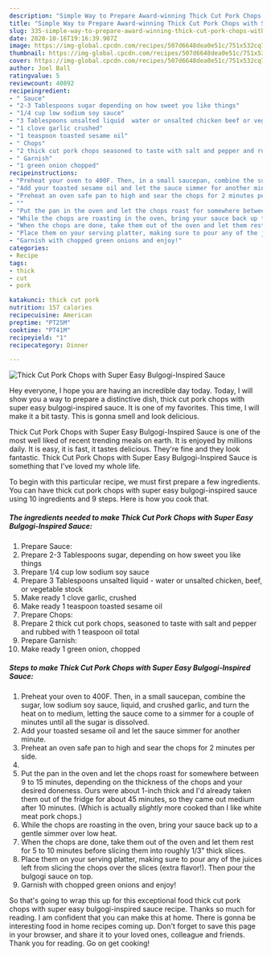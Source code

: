 ```yaml
---
description: "Simple Way to Prepare Award-winning Thick Cut Pork Chops with Super Easy Bulgogi-Inspired Sauce"
title: "Simple Way to Prepare Award-winning Thick Cut Pork Chops with Super Easy Bulgogi-Inspired Sauce"
slug: 335-simple-way-to-prepare-award-winning-thick-cut-pork-chops-with-super-easy-bulgogi-inspired-sauce
date: 2020-10-16T19:16:39.907Z
image: https://img-global.cpcdn.com/recipes/507d6648dea0e51c/751x532cq70/thick-cut-pork-chops-with-super-easy-bulgogi-inspired-sauce-recipe-main-photo.jpg
thumbnail: https://img-global.cpcdn.com/recipes/507d6648dea0e51c/751x532cq70/thick-cut-pork-chops-with-super-easy-bulgogi-inspired-sauce-recipe-main-photo.jpg
cover: https://img-global.cpcdn.com/recipes/507d6648dea0e51c/751x532cq70/thick-cut-pork-chops-with-super-easy-bulgogi-inspired-sauce-recipe-main-photo.jpg
author: Joel Ball
ratingvalue: 5
reviewcount: 40892
recipeingredient:
- " Sauce"
- "2-3 Tablespoons sugar depending on how sweet you like things"
- "1/4 cup low sodium soy sauce"
- "3 Tablespoons unsalted liquid  water or unsalted chicken beef or vegetable stock"
- "1 clove garlic crushed"
- "1 teaspoon toasted sesame oil"
- " Chops"
- "2 thick cut pork chops seasoned to taste with salt and pepper and rubbed with 1 teaspoon oil total"
- " Garnish"
- "1 green onion chopped"
recipeinstructions:
- "Preheat your oven to 400F. Then, in a small saucepan, combine the sugar, low sodium soy sauce, liquid, and crushed garlic, and turn the heat on to medium, letting the sauce come to a simmer for a couple of minutes until all the sugar is dissolved."
- "Add your toasted sesame oil and let the sauce simmer for another minute."
- "Preheat an oven safe pan to high and sear the chops for 2 minutes per side."
- ""
- "Put the pan in the oven and let the chops roast for somewhere between 9 to 15 minutes, depending on the thickness of the chops and your desired doneness. Ours were about 1-inch thick and I&#39;d already taken them out of the fridge for about 45 minutes, so they came out medium after 10 minutes. (Which is actually *slightly* more cooked than I like white meat pork chops.)"
- "While the chops are roasting in the oven, bring your sauce back up to a gentle simmer over low heat."
- "When the chops are done, take them out of the oven and let them rest for 5 to 10 minutes before slicing them into roughly 1/3&#34; thick slices."
- "Place them on your serving platter, making sure to pour any of the juices left from slicing the chops over the slices (extra flavor!). Then pour the bulgogi sauce on top."
- "Garnish with chopped green onions and enjoy!"
categories:
- Recipe
tags:
- thick
- cut
- pork

katakunci: thick cut pork 
nutrition: 157 calories
recipecuisine: American
preptime: "PT25M"
cooktime: "PT41M"
recipeyield: "1"
recipecategory: Dinner

---
```



![Thick Cut Pork Chops with Super Easy Bulgogi-Inspired Sauce](https://img-global.cpcdn.com/recipes/507d6648dea0e51c/751x532cq70/thick-cut-pork-chops-with-super-easy-bulgogi-inspired-sauce-recipe-main-photo.jpg)

Hey everyone, I hope you are having an incredible day today. Today, I will show you a way to prepare a distinctive dish, thick cut pork chops with super easy bulgogi-inspired sauce. It is one of my favorites. This time, I will make it a bit tasty. This is gonna smell and look delicious.

Thick Cut Pork Chops with Super Easy Bulgogi-Inspired Sauce is one of the most well liked of recent trending meals on earth. It is enjoyed by millions daily. It is easy, it is fast, it tastes delicious. They're fine and they look fantastic. Thick Cut Pork Chops with Super Easy Bulgogi-Inspired Sauce is something that I've loved my whole life.




To begin with this particular recipe, we must first prepare a few ingredients. You can have thick cut pork chops with super easy bulgogi-inspired sauce using 10 ingredients and 9 steps. Here is how you cook that.

<!--inarticleads1-->

##### The ingredients needed to make Thick Cut Pork Chops with Super Easy Bulgogi-Inspired Sauce:

1. Prepare  Sauce:
1. Prepare 2-3 Tablespoons sugar, depending on how sweet you like things
1. Prepare 1/4 cup low sodium soy sauce
1. Prepare 3 Tablespoons unsalted liquid - water or unsalted chicken, beef, or vegetable stock
1. Make ready 1 clove garlic, crushed
1. Make ready 1 teaspoon toasted sesame oil
1. Prepare  Chops:
1. Prepare 2 thick cut pork chops, seasoned to taste with salt and pepper and rubbed with 1 teaspoon oil total
1. Prepare  Garnish:
1. Make ready 1 green onion, chopped




<!--inarticleads2-->

##### Steps to make Thick Cut Pork Chops with Super Easy Bulgogi-Inspired Sauce:

1. Preheat your oven to 400F. Then, in a small saucepan, combine the sugar, low sodium soy sauce, liquid, and crushed garlic, and turn the heat on to medium, letting the sauce come to a simmer for a couple of minutes until all the sugar is dissolved.
1. Add your toasted sesame oil and let the sauce simmer for another minute.
1. Preheat an oven safe pan to high and sear the chops for 2 minutes per side.
1. 
1. Put the pan in the oven and let the chops roast for somewhere between 9 to 15 minutes, depending on the thickness of the chops and your desired doneness. Ours were about 1-inch thick and I&#39;d already taken them out of the fridge for about 45 minutes, so they came out medium after 10 minutes. (Which is actually *slightly* more cooked than I like white meat pork chops.)
1. While the chops are roasting in the oven, bring your sauce back up to a gentle simmer over low heat.
1. When the chops are done, take them out of the oven and let them rest for 5 to 10 minutes before slicing them into roughly 1/3&#34; thick slices.
1. Place them on your serving platter, making sure to pour any of the juices left from slicing the chops over the slices (extra flavor!). Then pour the bulgogi sauce on top.
1. Garnish with chopped green onions and enjoy!




So that's going to wrap this up for this exceptional food thick cut pork chops with super easy bulgogi-inspired sauce recipe. Thanks so much for reading. I am confident that you can make this at home. There is gonna be interesting food in home recipes coming up. Don't forget to save this page in your browser, and share it to your loved ones, colleague and friends. Thank you for reading. Go on get cooking!

